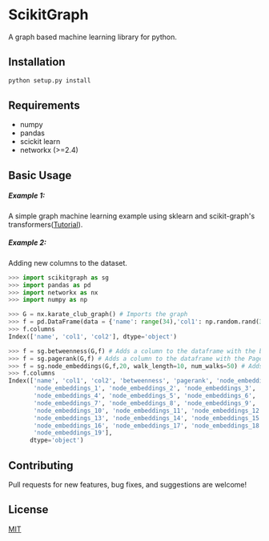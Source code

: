 # ScikitGraph
A graph based machine learning library for python.


## Installation

```bash
python setup.py install
```

## Requirements
* numpy
* pandas
* scickit learn
* networkx (>=2.4)


## Basic Usage

##### Example 1:

A simple graph machine learning example using sklearn and scikit-graph's transformers([Tutorial](https://github.com/fedealbanese/scikitgraph/blob/master/Examples/ScikitGraph_Tutorial.ipynb)).

##### Example 2:

Adding new columns to the dataset.

```python
>>> import scikitgraph as sg
>>> import pandas as pd
>>> import networkx as nx
>>> import numpy as np

>>> G = nx.karate_club_graph() # Imports the graph
>>> f = pd.DataFrame(data = {'name': range(34),'col1': np.random.rand(34), 'col2': np.random.rand(34)}) # Creates random features for the nodes
>>> f.columns
Index(['name', 'col1', 'col2'], dtype='object')

>>> f = sg.betweenness(G,f) # Adds a column to the dataframe with the betweenness centrality of the nodes.
>>> f = sg.pagerank(G,f) # Adds a column to the dataframe with the PageRank of the nodes.
>>> f = sg.node_embeddings(G,f,20, walk_length=10, num_walks=50) # Adds columns to the dataframe with the embeddings of the nodes.
>>> f.columns
Index(['name', 'col1', 'col2', 'betweenness', 'pagerank', 'node_embeddings_0',
       'node_embeddings_1', 'node_embeddings_2', 'node_embeddings_3',
       'node_embeddings_4', 'node_embeddings_5', 'node_embeddings_6',
       'node_embeddings_7', 'node_embeddings_8', 'node_embeddings_9',
       'node_embeddings_10', 'node_embeddings_11', 'node_embeddings_12',
       'node_embeddings_13', 'node_embeddings_14', 'node_embeddings_15',
       'node_embeddings_16', 'node_embeddings_17', 'node_embeddings_18',
       'node_embeddings_19'],
      dtype='object')
```

## Contributing

Pull requests for new features, bug fixes, and suggestions are welcome!


## License

[MIT](https://github.com/fedealbanese/scikitgraph/blob/master/LICENSE)
